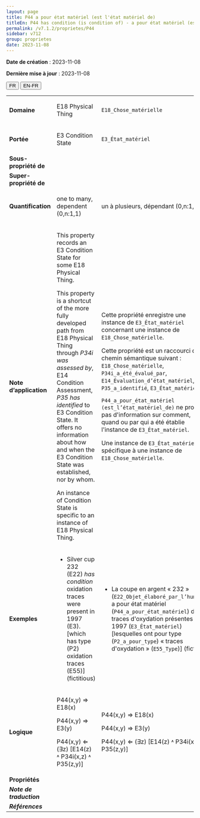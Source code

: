 ```yaml
---
layout: page
title: P44 a pour état matériel (est l'état matériel de)
titleEn: P44 has condition (is condition of) - a pour état matériel (est l'état matériel de)
permalink: /v7.1.2/proprietes/P44
sidebar: v712
group: proprietes
date: 2023-11-08
---
```


**Date de création** : 2023-11-08

**Dernière mise à jour** : 2023-11-08

<div class="lang-buttons">
 <button id="fr" class="activate">FR</button>
 <button id="en-fr">EN-FR</button>
</div>

<table>
<tbody>
<tr>
<td><strong>Domaine</strong></td>
<td class="en">
<p>E18 Physical Thing</p>
</td>
<td>
<p><code class="language-plaintext highlighter-rouge">E18_Chose_matérielle</code></p>
</td>
</tr>
<tr>
<td><strong>Portée</strong></td>
<td class="en">
<p>Ε3 Condition State</p>
</td>
<td>
<p><code class="language-plaintext highlighter-rouge">E3_État_matériel</code></p>
</td>
</tr>
<tr>
<td><strong>Sous-propriété de</strong></td>
<td class="en">
</td>
<td>
</td>
</tr>
<tr>
<td><strong>Super-propriété de</strong></td>
<td class="en">
</td>
<td>
</td>
</tr>
<tr>
<td><strong>Quantification</strong></td>
<td class="en">
<p>one to many, dependent (0,n:1,1)</p>
</td>
<td>
<p>un à plusieurs, dépendant (0,n:1,1)</p>
</td>
</tr>
<tr>
<td><strong>Note d’application</strong></td>
<td class="en">
<p>This property records an E3 Condition State for some E18 Physical Thing.</p>
<p>This property is a shortcut of the more fully developed path from E18 Physical Thing through <em>P34i was assessed by</em>, E14 Condition Assessment, <em>P35 has identified</em> to E3 Condition State. It offers no information about how and when the E3 Condition State was established, nor by whom.</p>
<p>An instance of Condition State is specific to an instance of E18 Physical Thing.</p>
</td>
<td>
<p>Cette propriété enregistre une instance de <code class="language-plaintext highlighter-rouge">E3_État_matériel</code> concernant une instance de <code class="language-plaintext highlighter-rouge">E18_Chose_matérielle</code>. </p>
<p>Cette propriété est un raccourci du chemin sémantique suivant : <code class="language-plaintext highlighter-rouge">E18_Chose_matérielle</code>, <code class="language-plaintext highlighter-rouge">P34i_a_été_évalué_par</code>, <code class="language-plaintext highlighter-rouge">E14_Évaluation_d’état_matériel</code>, <code class="language-plaintext highlighter-rouge">P35_a_identifié</code>, <code class="language-plaintext highlighter-rouge">E3_État_matériel</code>. </p>
<p><code class="language-plaintext highlighter-rouge">P44_a_pour_état_matériel (est_l’état_matériel_de)</code>  ne procure pas d'information sur comment, quand ou par qui a été établie l'instance de <code class="language-plaintext highlighter-rouge">E3_État_matériel</code>.</p>
<p>Une instance de <code class="language-plaintext highlighter-rouge">E3_État_matériel</code> est spécifique à une instance de <code class="language-plaintext highlighter-rouge">E18_Chose_matérielle</code>.</p>
</td>
</tr>
<tr>
<td><strong>Exemples</strong></td>
<td class="en">
<ul>
<li><p>Silver cup 232 (E22) <em>has condition</em> oxidation traces were present in 1997 (E3). [which has type (P2) oxidation traces (E55)] (fictitious)</p>
</li>
</ul>
</td>
<td>
<ul>
<li><p>La coupe en argent « 232 » (<code class="language-plaintext highlighter-rouge">E22_Objet_élaboré_par_l’humain</code>) a pour état matériel (<code class="language-plaintext highlighter-rouge">P44_a_pour_état_matériel</code>) des traces d'oxydation présentes en 1997 (<code class="language-plaintext highlighter-rouge">E3_État_matériel</code>) [lesquelles ont pour type (<code class="language-plaintext highlighter-rouge">P2_a_pour_type</code>) « traces d'oxydation » (<code class="language-plaintext highlighter-rouge">E55_Type</code>)] (fictif)</p>
</li>
</ul>
</td>
</tr>
<tr>
<td><strong>Logique</strong></td>
<td class="en">
<p>P44(x,y) ⇒ E18(x)</p>
<p>P44(x,y) ⇒ E3(y)</p>
<p>P44(x,y) ⇐ (∃z) [E14(z) ˄ P34i(x,z) ˄ P35(z,y)]</p>
</td>
<td>
<p>P44(x,y) ⇒ E18(x)</p>
<p>P44(x,y) ⇒ E3(y)</p>
<p>P44(x,y) ⇐ (∃z) [E14(z) ˄ P34i(x,z) ˄ P35(z,y)]</p>
</td>
</tr>
<tr>
<td><strong>Propriétés</strong></td>
<td class="en">
</td>
<td>
</td>
</tr>
<tr>
<td><strong><em>Note de traduction</em></strong></td>
<td colspan="2">
</td>
</tr>
<tr>
<td><strong><em>Références</em></strong></td>
<td colspan="2">
<p><em></em></p>
</td>
</tr>
</tbody>
</table>
